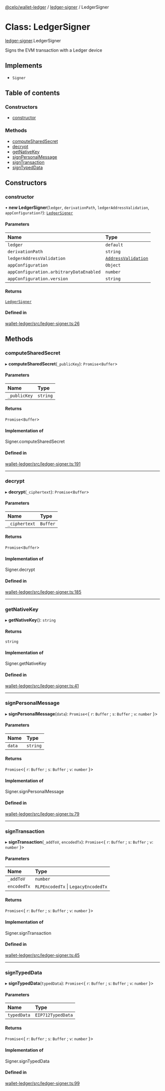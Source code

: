 [@celo/wallet-ledger](../README.md) / [ledger-signer](../modules/ledger_signer.md) / LedgerSigner

# Class: LedgerSigner

[ledger-signer](../modules/ledger_signer.md).LedgerSigner

Signs the EVM transaction with a Ledger device

## Implements

- `Signer`

## Table of contents

### Constructors

- [constructor](ledger_signer.LedgerSigner.md#constructor)

### Methods

- [computeSharedSecret](ledger_signer.LedgerSigner.md#computesharedsecret)
- [decrypt](ledger_signer.LedgerSigner.md#decrypt)
- [getNativeKey](ledger_signer.LedgerSigner.md#getnativekey)
- [signPersonalMessage](ledger_signer.LedgerSigner.md#signpersonalmessage)
- [signTransaction](ledger_signer.LedgerSigner.md#signtransaction)
- [signTypedData](ledger_signer.LedgerSigner.md#signtypeddata)

## Constructors

### constructor

• **new LedgerSigner**(`ledger`, `derivationPath`, `ledgerAddressValidation`, `appConfiguration?`): [`LedgerSigner`](ledger_signer.LedgerSigner.md)

#### Parameters

| Name | Type |
| :------ | :------ |
| `ledger` | `default` |
| `derivationPath` | `string` |
| `ledgerAddressValidation` | [`AddressValidation`](../enums/ledger_wallet.AddressValidation.md) |
| `appConfiguration` | `Object` |
| `appConfiguration.arbitraryDataEnabled` | `number` |
| `appConfiguration.version` | `string` |

#### Returns

[`LedgerSigner`](ledger_signer.LedgerSigner.md)

#### Defined in

[wallet-ledger/src/ledger-signer.ts:26](https://github.com/celo-org/developer-tooling/blob/master/packages/sdk/wallets/wallet-ledger/src/ledger-signer.ts#L26)

## Methods

### computeSharedSecret

▸ **computeSharedSecret**(`_publicKey`): `Promise`\<`Buffer`\>

#### Parameters

| Name | Type |
| :------ | :------ |
| `_publicKey` | `string` |

#### Returns

`Promise`\<`Buffer`\>

#### Implementation of

Signer.computeSharedSecret

#### Defined in

[wallet-ledger/src/ledger-signer.ts:191](https://github.com/celo-org/developer-tooling/blob/master/packages/sdk/wallets/wallet-ledger/src/ledger-signer.ts#L191)

___

### decrypt

▸ **decrypt**(`_ciphertext`): `Promise`\<`Buffer`\>

#### Parameters

| Name | Type |
| :------ | :------ |
| `_ciphertext` | `Buffer` |

#### Returns

`Promise`\<`Buffer`\>

#### Implementation of

Signer.decrypt

#### Defined in

[wallet-ledger/src/ledger-signer.ts:185](https://github.com/celo-org/developer-tooling/blob/master/packages/sdk/wallets/wallet-ledger/src/ledger-signer.ts#L185)

___

### getNativeKey

▸ **getNativeKey**(): `string`

#### Returns

`string`

#### Implementation of

Signer.getNativeKey

#### Defined in

[wallet-ledger/src/ledger-signer.ts:41](https://github.com/celo-org/developer-tooling/blob/master/packages/sdk/wallets/wallet-ledger/src/ledger-signer.ts#L41)

___

### signPersonalMessage

▸ **signPersonalMessage**(`data`): `Promise`\<\{ `r`: `Buffer` ; `s`: `Buffer` ; `v`: `number`  }\>

#### Parameters

| Name | Type |
| :------ | :------ |
| `data` | `string` |

#### Returns

`Promise`\<\{ `r`: `Buffer` ; `s`: `Buffer` ; `v`: `number`  }\>

#### Implementation of

Signer.signPersonalMessage

#### Defined in

[wallet-ledger/src/ledger-signer.ts:79](https://github.com/celo-org/developer-tooling/blob/master/packages/sdk/wallets/wallet-ledger/src/ledger-signer.ts#L79)

___

### signTransaction

▸ **signTransaction**(`_addToV`, `encodedTx`): `Promise`\<\{ `r`: `Buffer` ; `s`: `Buffer` ; `v`: `number`  }\>

#### Parameters

| Name | Type |
| :------ | :------ |
| `_addToV` | `number` |
| `encodedTx` | `RLPEncodedTx` \| `LegacyEncodedTx` |

#### Returns

`Promise`\<\{ `r`: `Buffer` ; `s`: `Buffer` ; `v`: `number`  }\>

#### Implementation of

Signer.signTransaction

#### Defined in

[wallet-ledger/src/ledger-signer.ts:45](https://github.com/celo-org/developer-tooling/blob/master/packages/sdk/wallets/wallet-ledger/src/ledger-signer.ts#L45)

___

### signTypedData

▸ **signTypedData**(`typedData`): `Promise`\<\{ `r`: `Buffer` ; `s`: `Buffer` ; `v`: `number`  }\>

#### Parameters

| Name | Type |
| :------ | :------ |
| `typedData` | `EIP712TypedData` |

#### Returns

`Promise`\<\{ `r`: `Buffer` ; `s`: `Buffer` ; `v`: `number`  }\>

#### Implementation of

Signer.signTypedData

#### Defined in

[wallet-ledger/src/ledger-signer.ts:99](https://github.com/celo-org/developer-tooling/blob/master/packages/sdk/wallets/wallet-ledger/src/ledger-signer.ts#L99)
